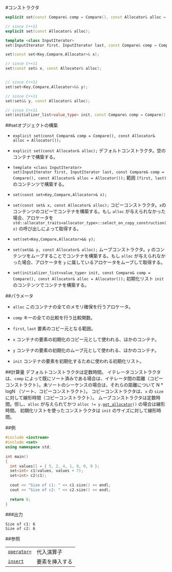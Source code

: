 #コンストラクタ
```cpp
explicit set(const Compare& comp = Compare(), const Allocator& alloc = Allocator());

// since C++11
explicit set(const Allocator& alloc);

template <class InputIterator>
set(InputIterator first, InputIterator last, const Compare& comp = Compare(), const Allocator& alloc = Allocator());

set(const set<Key,Compare,Allocator>& x);

// since C++11
set(const set& x, const Allocator& alloc);


// since C++11
set(set<Key,Compare,Allocator>&& y);

// since C++11
set(set&& y, const Allocator& alloc);

// since C++11
set(initializer_list<value_type> init, const Compare& comp = Compare(), const Allocator& alloc = Allocator());
```


##setオブジェクトの構築
- `explicit set(const Compare& comp = Compare(), const Allocator& alloc = Allocator());`
- `explicit set(const Allocator& alloc);`
デフォルトコンストラクタ。空のコンテナで構築する。 

- `template <class InputIterator>`<br/>`set(InputIterator first, InputIterator last, const Compare& comp = Compare(), const Allocator& alloc = Allocator());`
範囲 `[first, last)` のコンテンツで構築する。 

- `set(const set<Key,Compare,Allocator>& x);`
- `set(const set& x, const Allocator& alloc);`
コピーコンストラクタ。`x`のコンテンツのコピーでコンテナを構築する。もし `alloc` が与えられなかった場合、アロケータを `std::allocator_traits<allocator_type>::select_on_copy_construction(x)` の呼び出しによって取得する。 

- `set(set<Key,Compare,Allocator>&& y);`
- `set(set&& y, const Allocator& alloc);`
ムーブコンストラクタ。`y` のコンテンツをムーブすることでコンテナを構築する。もし `alloc` が与えられなかった場合、アロケータを `y` に属しているアロケータをムーブして取得する。 

- `set(initializer_list<value_type> init, const Compare& comp = Compare(), const Allocator& alloc = Allocator());`
初期化リスト `init` のコンテンツでコンテナを構築する。


##パラメータ
- `alloc`
このコンテナの全てのメモリ確保を行うアロケータ。 

- `comp`
キーの全ての比較を行う比較関数。 

- `first`, `last`
要素のコピー元となる範囲。 

- `x`
コンテナの要素の初期化のコピー元として使われる、ほかのコンテナ。 

- `y`
コンテナの要素の初期化のムーブ元として使われる、ほかのコンテナ。 

- `init`
コンテナの要素を初期化するために使われる初期化リスト。


##計算量
デフォルトコンストラクタは定数時間。
イテレータコンストラクタは、`comp` によって既にソート済みである場合は、イテレータ間の距離（コピーコンストラクト）。未ソートのシーケンスの場合は、それらの距離について N * logN （ソート、コピーコンストラクト）。 
コピーコンストラクタは、`x` の `size` に対して線形時間（コピーコンストラクト）。 
ムーブコンストラクタは定数時間。但し、`alloc` が与えられてかつ `alloc != y.`[`get_allocator`](./get_allocator.md)`()` の場合は線形時間。
初期化リストを使ったコンストラクタは `init` のサイズに対して線形時間。


##例
```cpp
#include <iostream>
#include <set>
using namespace std;
 
int main()
{
  int values[] = { 5, 2, 4, 1, 0, 0, 9 };
  set<int> c1(values, values + 7);
  set<int> c2(c1);
 
  cout << "Size of c1: " << c1.size() << endl;
  cout << "Size of c2: " << c2.size() << endl;
  
  return 0;
}
```

###出力
```
Size of c1: 6
Size of c2: 6
```

##参照

| | |
|---------------------------------------------------------------------------------------------|-----------------------|
| [`operator=`](./op_assign.md) | 代入演算子 |
| [`insert`](./insert.md) | 要素を挿入する |


